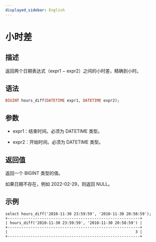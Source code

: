 ```yaml
---
displayed_sidebar: English
---
```


# 小时差

## 描述

返回两个日期表达式（expr1 − expr2）之间的小时差，精确到小时。

## 语法

```Haskell
BIGINT hours_diff(DATETIME expr1, DATETIME expr2);
```

## 参数

- expr1：结束时间。必须为 DATETIME 类型。

- expr2：开始时间。必须为 DATETIME 类型。

## 返回值

返回一个 BIGINT 类型的值。

如果日期不存在，例如 2022-02-29，则返回 NULL。

## 示例

```Plain
select hours_diff('2010-11-30 23:59:59', '2010-11-30 20:58:59');
+----------------------------------------------------------+
| hours_diff('2010-11-30 23:59:59', '2010-11-30 20:58:59') |
+----------------------------------------------------------+
|                                                        3 |
+----------------------------------------------------------+
```
